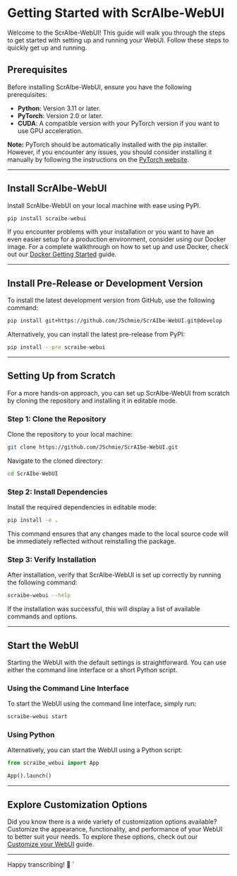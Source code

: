 # Getting Started with ScrAIbe-WebUI

Welcome to the ScrAIbe-WebUI! This guide will walk you through the steps to get started with setting up and running your WebUI. Follow these steps to quickly get up and running.

## Prerequisites

Before installing ScrAIbe-WebUI, ensure you have the following prerequisites:

- **Python**: Version 3.11 or later.
- **PyTorch**: Version 2.0 or later.
- **CUDA**: A compatible version with your PyTorch version if you want to use GPU acceleration.

**Note:** PyTorch should be automatically installed with the pip installer. However, if you encounter any issues, you should consider installing it manually by following the instructions on the [PyTorch website](https://pytorch.org/get-started/locally/).

---

## Install ScrAIbe-WebUI

Install ScrAIbe-WebUI on your local machine with ease using PyPI.

```bash
pip install scraibe-webui
```

If you encounter problems with your installation or you want to have an even easier setup for a production environment, consider using our Docker image. For a complete walkthrough on how to set up and use Docker, check out our [Docker Getting Started](GETTING_STARTED_DOCKER.md) guide.

---

## Install Pre-Release or Development Version

To install the latest development version from GitHub, use the following command:

```bash
pip install git+https://github.com/JSchmie/ScrAIbe-WebUI.git@develop
```

Alternatively, you can install the latest pre-release from PyPI:

```bash
pip install --pre scraibe-webui
```

---

## Setting Up from Scratch

For a more hands-on approach, you can set up ScrAIbe-WebUI from scratch by cloning the repository and installing it in editable mode.

### Step 1: Clone the Repository

Clone the repository to your local machine:

```bash
git clone https://github.com/JSchmie/ScrAIbe-WebUI.git
```

Navigate to the cloned directory:

```bash
cd ScrAIbe-WebUI
```

### Step 2: Install Dependencies

Install the required dependencies in editable mode:

```bash
pip install -e .
```

This command ensures that any changes made to the local source code will be immediately reflected without reinstalling the package.

### Step 3: Verify Installation

After installation, verify that ScrAIbe-WebUI is set up correctly by running the following command:

```bash
scraibe-webui --help
```

If the installation was successful, this will display a list of available commands and options.

---

## Start the WebUI

Starting the WebUI with the default settings is straightforward. You can use either the command line interface or a short Python script.

### Using the Command Line Interface

To start the WebUI using the command line interface, simply run:

```bash
scraibe-webui start
```

### Using Python

Alternatively, you can start the WebUI using a Python script:

```python
from scraibe_webui import App

App().launch()
```

---

## Explore Customization Options

Did you know there is a wide variety of customization options available? Customize the appearance, functionality, and performance of your WebUI to better suit your needs. To explore these options, check out our [Customize your WebUI](Customize.md) guide.

---

Happy transcribing! 🎉
`
